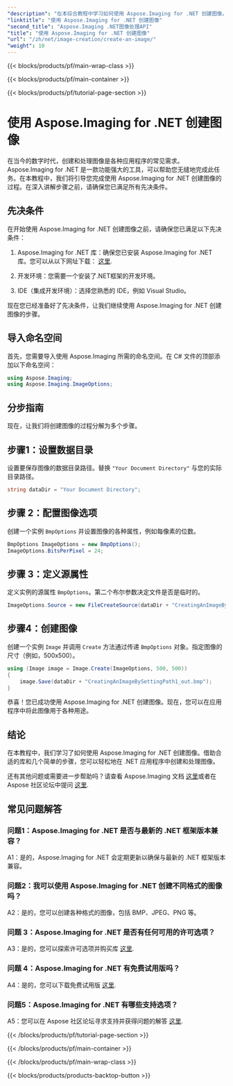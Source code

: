 ```yaml
---
"description": "在本综合教程中学习如何使用 Aspose.Imaging for .NET 创建图像。"
"linktitle": "使用 Aspose.Imaging for .NET 创建图像"
"second_title": "Aspose.Imaging .NET图像处理API"
"title": "使用 Aspose.Imaging for .NET 创建图像"
"url": "/zh/net/image-creation/create-an-image/"
"weight": 10
---
```


{{< blocks/products/pf/main-wrap-class >}}

{{< blocks/products/pf/main-container >}}

{{< blocks/products/pf/tutorial-page-section >}}

# 使用 Aspose.Imaging for .NET 创建图像

在当今的数字时代，创建和处理图像是各种应用程序的常见需求。Aspose.Imaging for .NET 是一款功能强大的工具，可以帮助您无缝地完成此任务。在本教程中，我们将引导您完成使用 Aspose.Imaging for .NET 创建图像的过程。在深入讲解步骤之前，请确保您已满足所有先决条件。

## 先决条件

在开始使用 Aspose.Imaging for .NET 创建图像之前，请确保您已满足以下先决条件：

1. Aspose.Imaging for .NET 库：确保您已安装 Aspose.Imaging for .NET 库。您可以从以下网址下载： [这里](https://releases。aspose.com/imaging/net/).

2. 开发环境：您需要一个安装了.NET框架的开发环境。

3. IDE（集成开发环境）：选择您熟悉的 IDE，例如 Visual Studio。

现在您已经准备好了先决条件，让我们继续使用 Aspose.Imaging for .NET 创建图像的步骤。

## 导入命名空间

首先，您需要导入使用 Aspose.Imaging 所需的命名空间。在 C# 文件的顶部添加以下命名空间：


```csharp
using Aspose.Imaging;
using Aspose.Imaging.ImageOptions;
```

## 分步指南

现在，让我们将创建图像的过程分解为多个步骤。

## 步骤1：设置数据目录

设置要保存图像的数据目录路径。替换 `"Your Document Directory"` 与您的实际目录路径。

```csharp
string dataDir = "Your Document Directory";
```

## 步骤 2：配置图像选项

创建一个实例 `BmpOptions` 并设置图像的各种属性，例如每像素的位数。

```csharp
BmpOptions ImageOptions = new BmpOptions();
ImageOptions.BitsPerPixel = 24;
```

## 步骤 3：定义源属性

定义实例的源属性 `BmpOptions`。第二个布尔参数决定文件是否是临时的。

```csharp
ImageOptions.Source = new FileCreateSource(dataDir + "CreatingAnImageBySettingPath_out.bmp", false);
```

## 步骤4：创建图像

创建一个实例 `Image` 并调用 `Create` 方法通过传递 `BmpOptions` 对象。指定图像的尺寸（例如，500x500）。

```csharp
using (Image image = Image.Create(ImageOptions, 500, 500))
{
    image.Save(dataDir + "CreatingAnImageBySettingPath1_out.bmp");
}
```

恭喜！您已成功使用 Aspose.Imaging for .NET 创建图像。现在，您可以在应用程序中将此图像用于各种用途。

## 结论

在本教程中，我们学习了如何使用 Aspose.Imaging for .NET 创建图像。借助合适的库和几个简单的步骤，您可以轻松地在 .NET 应用程序中创建和处理图像。

还有其他问题或需要进一步帮助吗？请查看 Aspose.Imaging 文档 [这里](https://reference.aspose.com/imaging/net/)或者在 Aspose 社区论坛中提问 [这里](https://forum。aspose.com/).

## 常见问题解答

### 问题1：Aspose.Imaging for .NET 是否与最新的 .NET 框架版本兼容？

A1：是的，Aspose.Imaging for .NET 会定期更新以确保与最新的 .NET 框架版本兼容。

### 问题2：我可以使用 Aspose.Imaging for .NET 创建不同格式的图像吗？

A2：是的，您可以创建各种格式的图像，包括 BMP、JPEG、PNG 等。

### 问题 3：Aspose.Imaging for .NET 是否有任何可用的许可选项？

A3：是的，您可以探索许可选项并购买库 [这里](https://purchase。aspose.com/buy).

### 问题 4：Aspose.Imaging for .NET 有免费试用版吗？

A4：是的，您可以下载免费试用版 [这里](https://releases。aspose.com/imaging/net/).

### 问题5：Aspose.Imaging for .NET 有哪些支持选项？

A5：您可以在 Aspose 社区论坛寻求支持并获得问题的解答 [这里](https://forum。aspose.com/).

{{< /blocks/products/pf/tutorial-page-section >}}

{{< /blocks/products/pf/main-container >}}

{{< /blocks/products/pf/main-wrap-class >}}

{{< blocks/products/products-backtop-button >}}